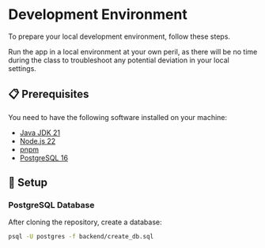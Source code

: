 # Development Environment

To prepare your local development environment, follow these steps.

Run the app in a local environment at your own peril, as there will be no time during the class
to troubleshoot any potential deviation in your local settings.

## 📋 Prerequisites

You need to have the following software installed on your machine:

- [Java JDK 21](https://www.oracle.com/java/technologies/downloads/#java21)
- [Node.js 22](https://nodejs.org/en/download)
- [pnpm](https://pnpm.io/installation)
- [PostgreSQL 16](https://www.postgresql.org/download/)

## 🔧 Setup

### PostgreSQL Database

After cloning the repository, create a database:

```sh
psql -U postgres -f backend/create_db.sql
```
